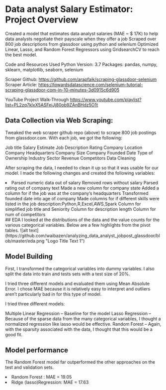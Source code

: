 
# Data analyst Salary Estimator: Project Overview
Created a model that estimates data analyst salaries (MAE ~ $ 17K) to help data analysts negotiate their payscale when they offer a job
Scraped over 800 job descriptions from glassdoor using python and selenium
Optimized Linear, Lasso, and Random Forest Regressors using GridsearchCV to reach the best model.

Code and Resources Used
Python Version: 3.7
Packages: pandas, numpy, sklearn, matplotlib, seaborn, selenium

Scraper Github: https://github.com/arapfaik/scraping-glassdoor-selenium
Scraper Article: https://towardsdatascience.com/selenium-tutorial-scraping-glassdoor-com-in-10-minutes-3d0915c6d905


YouTube Project Walk-Through
https://www.youtube.com/playlist?list=PL2zq7klxX5ASFejJj80ob9ZAnBHdz5O1t

## Data Collection via Web Scraping:
Tweaked the web scraper github repo (above) to scrape 800 job postings from glassdoor.com. With each job, we got the following:

Job title
Salary Estimate
Job Description
Rating
Company
Location
Company Headquarters
Company Size
Company Founded Date
Type of Ownership
Industry
Sector
Revenue
Competitors
Data Cleaning

After scraping the data, I needed to clean it up so that it was usable for our model. I made the following changes and created the following variables:

<li>Parsed numeric data out of salary
Removed rows without salary
Parsed rating out of company text
Made a new column for company state
Added a column for if the job was at the company’s headquarters
Transformed founded date into age of company
Made columns for if different skills were listed in the job description:Python,R,Excel,AWS,Spark
Column for simplified job title and Seniority
Column for description length
Column for num of competitors</li>
## EDA
I looked at the distributions of the data and the value counts for the various categorical variables. Below are a few highlights from the pivot tables.
![alt text](https://github.com/waibazen/analyzing_data_analyst_jobpost_glassdoor/blob/master/eda.png "Logo Title Text 1")


## Model Building
First, I transformed the categorical variables into dummy variables. I also split the data into train and tests sets with a test size of 20%.

I tried three different models and evaluated them using Mean Absolute Error. I chose MAE because it is relatively easy to interpret and outliers aren’t particularly bad in for this type of model.

I tried three different models:

Multiple Linear Regression – Baseline for the model
Lasso Regression – Because of the sparse data from the many categorical variables, I thought a normalized regression like lasso would be effective.
Random Forest – Again, with the sparsity associated with the data, I thought that this would be a good fit.

## Model performance
The Random Forest model far outperformed the other approaches on the test and validation sets.

<li>Random Forest : MAE = 19.05</li>

<li>Ridge (lasso)Regression: MAE = 17.63</li>
